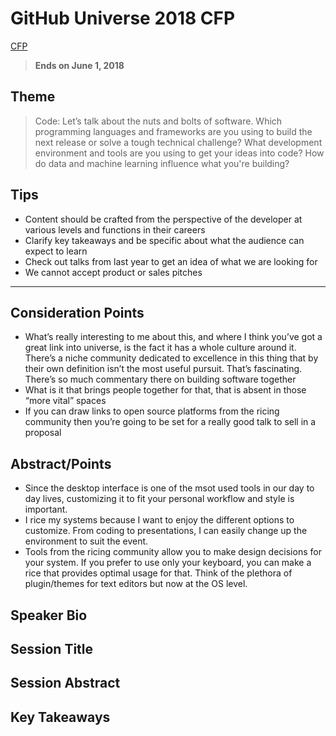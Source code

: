 # GitHub Universe 2018 CFP

[CFP](https://github.submittable.com/submit/110757/github-universe-2018-call-for-proposals)

> **Ends on June 1, 2018**

## Theme

> Code: Let’s talk about the nuts and bolts of software. Which programming languages and frameworks are you using to build the next release or solve a tough technical challenge? What development environment and tools are you using to get your ideas into code? How do data and machine learning influence what you're building?

## Tips

* Content should be crafted from the perspective of the developer at various levels and functions in their careers
* Clarify key takeaways and be specific about what the audience can expect to learn
* Check out talks from last year to get an idea of what we are looking for
* We cannot accept product or sales pitches

---

## Consideration Points

* What’s really interesting to me about this, and where I think you’ve got a great link into universe, is the fact it has a whole culture around it. There’s a niche community dedicated to excellence in this thing that by their own definition isn’t the most useful pursuit. That’s fascinating. There’s so much commentary there on building software together
* What is it that brings people together for that, that is absent in those “more vital” spaces
* If you can draw links to open source platforms from the ricing community then you’re going to be set for a really good talk to sell in a proposal

## Abstract/Points

* Since the desktop interface is one of the msot used tools in our day to day lives, customizing it to fit your personal workflow and style is important.
* I rice my systems because I want to enjoy the different options to customize. From coding to presentations, I can easily change up the environment to suit the event.
* Tools from the ricing community allow you to make design decisions for your system. If you prefer to use only your keyboard, you can make a rice that provides optimal usage for that. Think of the plethora of plugin/themes for text editors but now at the OS level.

## Speaker Bio

## Session Title

## Session Abstract

## Key Takeaways
